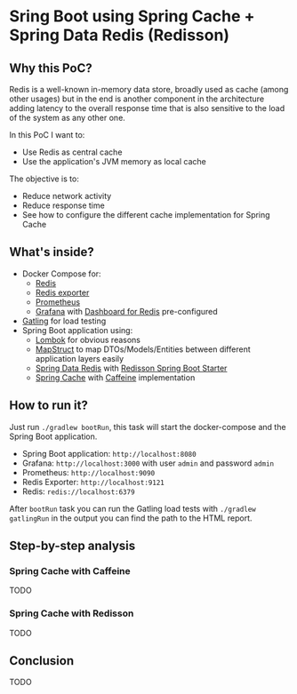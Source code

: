 # Sring Boot using Spring Cache + Spring Data Redis (Redisson)

## Why this PoC?

Redis is a well-known in-memory data store, broadly used as cache (among other usages) but in the end is another
component in the architecture adding latency to the overall response time that is also sensitive to the load of the
system as any other one.

In this PoC I want to:

* Use Redis as central cache
* Use the application's JVM memory as local cache

The objective is to:

* Reduce network activity
* Reduce response time
* See how to configure the different cache implementation for Spring Cache

## What's inside?

- Docker Compose for:
  - [Redis](https://hub.docker.com/_/redis)
  - [Redis exporter](https://hub.docker.com/r/oliver006/redis_exporter)
  - [Prometheus](https://hub.docker.com/r/prom/prometheus)
  - [Grafana](https://hub.docker.com/r/grafana/grafana)
    with [Dashboard for Redis](https://grafana.com/grafana/dashboards/14091) pre-configured
- [Gatling](https://gatling.io/) for load testing
- Spring Boot application using:
  - [Lombok](https://projectlombok.org/) for obvious reasons
  - [MapStruct](https://mapstruct.org/) to map DTOs/Models/Entities between different application layers easily
  - [Spring Data Redis](https://docs.spring.io/spring-data/data-redis/docs/current/reference/html/#reference)
    with [Redisson Spring Boot Starter](https://github.com/redisson/redisson/tree/master/redisson-spring-boot-starter)
  - [Spring Cache](https://docs.spring.io/spring-framework/docs/3.2.x/spring-framework-reference/html/cache.html)
    with [Caffeine](https://github.com/ben-manes/caffeine) implementation

## How to run it?

Just run `./gradlew bootRun`, this task will start the docker-compose and the Spring Boot application.

* Spring Boot application: `http://localhost:8080`
* Grafana: `http://localhost:3000` with user `admin` and password `admin`
* Prometheus: `http://localhost:9090`
* Redis Exporter: `http://localhost:9121`
* Redis: `redis://localhost:6379`

After `bootRun` task you can run the Gatling load tests with `./gradlew gatlingRun` in the output you can find the path
to the HTML report.

## Step-by-step analysis

### Spring Cache with Caffeine

TODO

### Spring Cache with Redisson

TODO

## Conclusion

TODO
